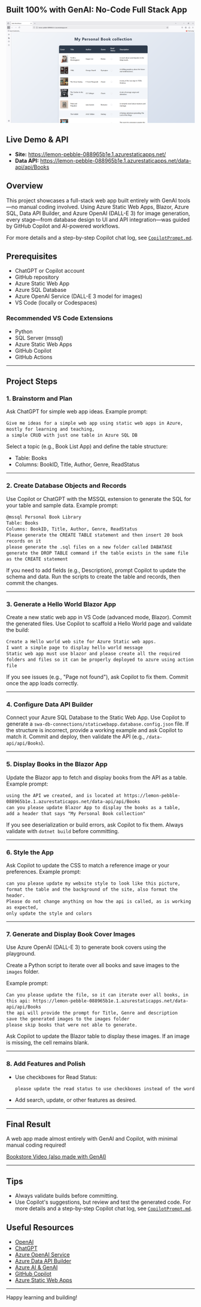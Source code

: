 ## Built 100% with GenAI: No-Code Full Stack App



![Booksapp Screenshot](Page.png)

## Live Demo & API
- **Site:** <a href="https://lemon-pebble-088965b1e.1.azurestaticapps.net/" target="_blank">https://lemon-pebble-088965b1e.1.azurestaticapps.net/</a>
- **Data API:** <a href="https://lemon-pebble-088965b1e.1.azurestaticapps.net/data-api/api/Books" target="_blank">https://lemon-pebble-088965b1e.1.azurestaticapps.net/data-api/api/Books</a>

## Overview

This project showcases a full-stack web app built entirely with GenAI tools—no manual coding involved. Using Azure Static Web Apps, Blazor, Azure SQL, Data API Builder, and Azure OpenAI (DALL-E 3) for image generation, every stage—from database design to UI and API integration—was guided by GitHub Copilot and AI-powered workflows.




For more details and a step-by-step Copilot chat log, see [`CopilotPrompt.md`](CopilotPrompt.md).



## Prerequisites
- ChatGPT or Copilot account
- GitHub repository
- Azure Static Web App
- Azure SQL Database
- Azure OpenAI Service (DALL-E 3 model for images)
- VS Code (locally or Codespaces)

### Recommended VS Code Extensions
- Python
- SQL Server (mssql)
- Azure Static Web Apps
- GitHub Copilot
- GitHub Actions

---

## Project Steps

### 1. Brainstorm and Plan
Ask ChatGPT for simple web app ideas. Example prompt:

```
Give me ideas for a simple web app using static web apps in Azure, mostly for learning and teaching, 
a simple CRUD with just one table in Azure SQL DB
```

Select a topic (e.g., Book List App) and define the table structure:
- Table: Books
- Columns: BookID, Title, Author, Genre, ReadStatus

---

### 2. Create Database Objects and Records
Use Copilot or ChatGPT with the MSSQL extension to generate the SQL for your table and sample data. Example prompt:

```
@mssql Personal Book Library
Table: Books
Columns: BookID, Title, Author, Genre, ReadStatus
Please generate the CREATE TABLE statement and then insert 20 book records on it
please generate the .sql files on a new folder called DABATASE
generate the DROP TABLE command if the table exists in the same file as the CREATE statement
```

If you need to add fields (e.g., Description), prompt Copilot to update the schema and data. Run the scripts to create the table and records, then commit the changes.

---

### 3. Generate a Hello World Blazor App
Create a new static web app in VS Code (advanced mode, Blazor). Commit the generated files. Use Copilot to scaffold a Hello World page and validate the build:

```
Create a Hello world web site for Azure Static web apps.
I want a simple page to display hello world message
Static web app must use blazor and please create all the required folders and files so it can be properly deployed to azure using action file
```

If you see issues (e.g., "Page not found"), ask Copilot to fix them. Commit once the app loads correctly.

---

### 4. Configure Data API Builder
Connect your Azure SQL Database to the Static Web App. Use Copilot to generate a `swa-db-connections/staticwebapp.database.config.json` file. If the structure is incorrect, provide a working example and ask Copilot to match it. Commit and deploy, then validate the API (e.g., `/data-api/api/Books`).

---

### 5. Display Books in the Blazor App
Update the Blazor app to fetch and display books from the API as a table. Example prompt:

```
using the API we created, and is located at https://lemon-pebble-088965b1e.1.azurestaticapps.net/data-api/api/Books
can you please update Blazor App to display the books as a table, 
add a header that says "My Personal Book collection"
```

If you see deserialization or build errors, ask Copilot to fix them. Always validate with `dotnet build` before committing.

---

### 6. Style the App
Ask Copilot to update the CSS to match a reference image or your preferences. Example prompt:

```
can you please update my website style to look like this picture, 
format the table and the background of the site, also format the header.
Please do not change anything on how the api is called, as is working as expected, 
only update the style and colors
```

---

### 7. Generate and Display Book Cover Images

Use Azure OpenAI (DALL-E 3) to generate book covers using the playground.

Create a Python script to iterate over all books and save images to the `images` folder. 

Example prompt:

```
Can you please update the file, so it can iterate over all books, in this api: https://lemon-pebble-088965b1e.1.azurestaticapps.net/data-api/api/Books
the api will provide the prompt for Title, Genre and description
save the generated images to the images folder
please skip books that were not able to generate.
```

Ask Copilot to update the Blazor table to display these images. If an image is missing, the cell remains blank.

---

### 8. Add Features and Polish
- Use checkboxes for Read Status:
  ```
  please update the read status to use checkboxes instead of the word
  ```
- Add search, update, or other features as desired.

---

## Final Result
A web app made almost entirely with GenAI and Copilot, with minimal manual coding required!

<a href="multimedia/intro.mp4" target="_blank">Bookstore Video (also made with GenAI)</a>

---

## Tips
- Always validate builds before committing.
- Use Copilot's suggestions, but review and test the generated code.
For more details and a step-by-step Copilot chat log, see [`CopilotPrompt.md`](CopilotPrompt.md).



## Useful Resources
- <a href="https://openai.com/" target="_blank">OpenAI</a>
- <a href="https://chat.openai.com/" target="_blank">ChatGPT</a>
- <a href="https://azure.microsoft.com/en-us/products/ai-services/openai-service" target="_blank">Azure OpenAI Service</a>
- <a href="https://learn.microsoft.com/en-us/azure/data-api-builder/" target="_blank">Azure Data API Builder</a>
- <a href="https://learn.microsoft.com/en-us/azure/ai-services/" target="_blank">Azure AI & GenAI</a>
- <a href="https://github.com/features/copilot" target="_blank">GitHub Copilot</a>
- <a href="https://learn.microsoft.com/en-us/azure/static-web-apps/overview" target="_blank">Azure Static Web Apps</a>

---

Happy learning and building!


